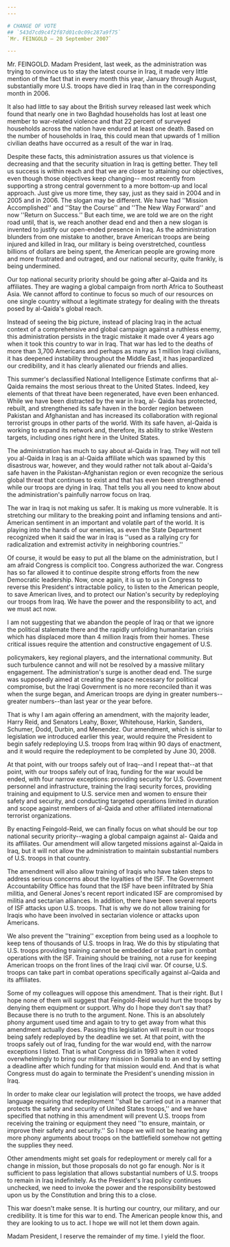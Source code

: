 ```yaml
---
---

# CHANGE OF VOTE
## `543d7cd9c4f2f87d01c0c09c287a9f75`
`Mr. FEINGOLD — 20 September 2007`

---
```



Mr. FEINGOLD. Madam President, last week, as the administration was 
trying to convince us to stay the latest course in Iraq, it made very 
little mention of the fact that in every month this year, January 
through August, substantially more U.S. troops have died in Iraq than 
in the corresponding month in 2006.

It also had little to say about the British survey released last week 
which found that nearly one in two Baghdad households has lost at least 
one member to war-related violence and that 22 percent of surveyed 
households across the nation have endured at least one death. Based on 
the number of households in Iraq, this could mean that upwards of 1 
million civilian deaths have occurred as a result of the war in Iraq.

Despite these facts, this administration assures us that violence is 
decreasing and that the security situation in Iraq is getting better. 
They tell us success is within reach and that we are closer to 
attaining our objectives, even though those objectives keep changing--
most recently from supporting a strong central government to a more 
bottom-up and local approach. Just give us more time, they say, just as 
they said in 2004 and in 2005 and in 2006. The slogan may be different. 
We have had ''Mission Accomplished'' and ''Stay the Course'' and ''The 
New Way Forward'' and now ''Return on Success.'' But each time, we are 
told we are on the right road until, that is, we reach another dead end 
and then a new slogan is invented to justify our open-ended presence in 
Iraq. As the administration blunders from one mistake to another, brave 
American troops are being injured and killed in Iraq, our military is 
being overstretched, countless billions of dollars are being spent, the 
American people are growing more and more frustrated and outraged, and 
our national security, quite frankly, is being undermined.

Our top national security priority should be going after al-Qaida and 
its affiliates. They are waging a global campaign from north Africa to 
Southeast Asia. We cannot afford to continue to focus so much of our 
resources on one single country without a legitimate strategy for 
dealing with the threats posed by al-Qaida's global reach.

Instead of seeing the big picture, instead of placing Iraq in the 
actual context of a comprehensive and global campaign against a 
ruthless enemy, this administration persists in the tragic mistake it 
made over 4 years ago when it took this country to war in Iraq. That 
war has led to the deaths of more than 3,700 Americans and perhaps as 
many as 1 million Iraqi civilians, it has deepened instability 
throughout the Middle East, it has jeopardized our credibility, and it 
has clearly alienated our friends and allies.

This summer's declassified National Intelligence Estimate confirms 
that al-Qaida remains the most serious threat to the United States. 
Indeed, key elements of that threat have been regenerated, have even 
been enhanced. While we have been distracted by the war in Iraq, al-
Qaida has protected, rebuilt, and strengthened its safe haven in the 
border region between Pakistan and Afghanistan and has increased its 
collaboration with regional terrorist groups in other parts of the 
world. With its safe haven, al-Qaida is working to expand its network 
and, therefore, its ability to strike Western targets, including ones 
right here in the United States.

The administration has much to say about al-Qaida in Iraq. They will 
not tell you al-Qaida in Iraq is an al-Qaida affiliate which was 
spawned by this disastrous war, however, and they would rather not talk 
about al-Qaida's safe haven in the Pakistan-Afghanistan region or even 
recognize the serious global threat that continues to exist and that 
has even been strengthened while our troops are dying in Iraq. That 
tells you all you need to know about the administration's painfully 
narrow focus on Iraq.

The war in Iraq is not making us safer. It is making us more 
vulnerable. It is stretching our military to the breaking point and 
inflaming tensions and anti-American sentiment in an important and 
volatile part of the world. It is playing into the hands of our 
enemies, as even the State Department recognized when it said the war 
in Iraq is ''used as a rallying cry for radicalization and extremist 
activity in neighboring countries.''

Of course, it would be easy to put all the blame on the 
administration, but I am afraid Congress is complicit too. Congress 
authorized the war. Congress has so far allowed it to continue despite 
strong efforts from the new Democratic leadership. Now, once again, it 
is up to us in Congress to reverse this President's intractable policy, 
to listen to the American people, to save American lives, and to 
protect our Nation's security by redeploying our troops from Iraq. We 
have the power and the responsibility to act, and we must act now.

I am not suggesting that we abandon the people of Iraq or that we 
ignore the political stalemate there and the rapidly unfolding 
humanitarian crisis which has displaced more than 4 million Iraqis from 
their homes. These critical issues require the attention and 
constructive engagement of U.S.


policymakers, key regional players, and the international community. 
But such turbulence cannot and will not be resolved by a massive 
military engagement. The administration's surge is another dead end. 
The surge was supposedly aimed at creating the space necessary for 
political compromise, but the Iraqi Government is no more reconciled 
than it was when the surge began, and American troops are dying in 
greater numbers--greater numbers--than last year or the year before.

That is why I am again offering an amendment, with the majority 
leader, Harry Reid, and Senators Leahy, Boxer, Whitehouse, Harkin, 
Sanders, Schumer, Dodd, Durbin, and Menendez. Our amendment, which is 
similar to legislation we introduced earlier this year, would require 
the President to begin safely redeploying U.S. troops from Iraq within 
90 days of enactment, and it would require the redeployment to be 
completed by June 30, 2008.

At that point, with our troops safely out of Iraq--and I repeat 
that--at that point, with our troops safely out of Iraq, funding for 
the war would be ended, with four narrow exceptions: providing security 
for U.S. Government personnel and infrastructure, training the Iraqi 
security forces, providing training and equipment to U.S. service men 
and women to ensure their safety and security, and conducting targeted 
operations limited in duration and scope against members of al-Qaida 
and other affiliated international terrorist organizations.

By enacting Feingold-Reid, we can finally focus on what should be our 
top national security priority--waging a global campaign against al-
Qaida and its affiliates. Our amendment will allow targeted missions 
against al-Qaida in Iraq, but it will not allow the administration to 
maintain substantial numbers of U.S. troops in that country.


The amendment will also allow training of Iraqis who have taken steps 
to address serious concerns about the loyalties of the ISF. The 
Government Accountability Office has found that the ISF have been 
infiltrated by Shia militia, and General Jones's recent report 
indicated ISF are compromised by militia and sectarian alliances. In 
addition, there have been several reports of ISF attacks upon U.S. 
troops. That is why we do not allow training for Iraqis who have been 
involved in sectarian violence or attacks upon Americans.

We also prevent the ''training'' exception from being used as a 
loophole to keep tens of thousands of U.S. troops in Iraq. We do this 
by stipulating that U.S. troops providing training cannot be embedded 
or take part in combat operations with the ISF. Training should be 
training, not a ruse for keeping American troops on the front lines of 
the Iraqi civil war. Of course, U.S. troops can take part in combat 
operations specifically against al-Qaida and its affiliates.

Some of my colleagues will oppose this amendment. That is their 
right. But I hope none of them will suggest that Feingold-Reid would 
hurt the troops by denying them equipment or support. Why do I hope 
they don't say that? Because there is no truth to the argument. None. 
This is an absolutely phony argument used time and again to try to get 
away from what this amendment actually does. Passing this legislation 
will result in our troops being safely redeployed by the deadline we 
set. At that point, with the troops safely out of Iraq, funding for the 
war would end, with the narrow exceptions I listed. That is what 
Congress did in 1993 when it voted overwhelmingly to bring our military 
mission in Somalia to an end by setting a deadline after which funding 
for that mission would end. And that is what Congress must do again to 
terminate the President's unending mission in Iraq.

In order to make clear our legislation will protect the troops, we 
have added language requiring that redeployment ''shall be carried out 
in a manner that protects the safety and security of United States 
troops,'' and we have specified that nothing in this amendment will 
prevent U.S. troops from receiving the training or equipment they need 
''to ensure, maintain, or improve their safety and security.'' So I 
hope we will not be hearing any more phony arguments about troops on 
the battlefield somehow not getting the supplies they need.

Other amendments might set goals for redeployment or merely call for 
a change in mission, but those proposals do not go far enough. Nor is 
it sufficient to pass legislation that allows substantial numbers of 
U.S. troops to remain in Iraq indefinitely. As the President's Iraq 
policy continues unchecked, we need to invoke the power and the 
responsibility bestowed upon us by the Constitution and bring this to a 
close.

This war doesn't make sense. It is hurting our country, our military, 
and our credibility. It is time for this war to end. The American 
people know this, and they are looking to us to act. I hope we will not 
let them down again.

Madam President, I reserve the remainder of my time. I yield the 
floor.
